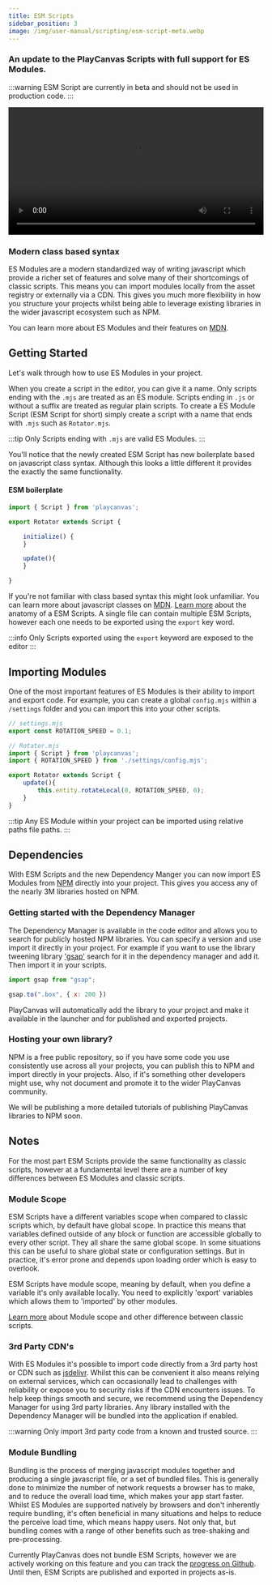 ```yaml
---
title: ESM Scripts
sidebar_position: 3
image: /img/user-manual/scripting/esm-script-meta.webp
---
```


### An update to the PlayCanvas Scripts with full support for ES Modules. 

:::warning
ESM Script are currently in beta and should not be used in production code.
:::

<video width="100%" controls autoPlay loop>
  <source src="/video/pc-esm-scripts.mp4" type="video/mp4" />
  Your browser does not support the video tag.
</video>

### Modern class based syntax

ES Modules are a modern standardized way of writing javascript which provide a richer set of features and solve many of their shortcomings of classic scripts. This means you can import modules locally from the asset registry or externally via a CDN. This gives you much more flexibility in how you structure your projects whilst being able to leverage existing libraries in the wider javascript ecosystem such as NPM. 

You can learn more about ES Modules and their features on [MDN](https://developer.mozilla.org/en-US/docs/Web/JavaScript/Guide/Modules).

## Getting Started

Let's walk through how to use ES Modules in your project.

When you create a script in the editor, you can give it a name. Only scripts ending with the `.mjs` are treated as an ES module. Scripts ending in `.js` or without a suffix are treated as regular plain scripts. To create a ES Module Script (ESM Script for short) simply create a script with a name that ends with `.mjs` such as `Rotator.mjs`.

:::tip
Only Scripts ending with `.mjs` are valid ES Modules.
:::

You'll notice that the newly created ESM Script has new boilerplate based on javascript class syntax. Although this looks a little different it provides the exactly the same functionality.

#### ESM boilerplate

```javascript
import { Script } from 'playcanvas';

export Rotator extends Script {

    initialize() {
    }

    update(){
    }

}
```

If you're not familiar with class based syntax this might look unfamiliar. You can learn more about javascript classes on [MDN](https://developer.mozilla.org/en-US/docs/Web/JavaScript/Reference/Classes). [Learn more](/user-manual/scripting/anatomy/) about the anatomy of a ESM Scripts. A single file can contain multiple ESM Scripts, however each one needs to be exported using the `export` key word.

:::info
Only Scripts exported using the `export` keyword are exposed to the editor
:::

## Importing Modules

One of the most important features of ES Modules is their ability to import and export code. For example, you can create a global `config.mjs` within a `/settings` folder and you can import this into your other scripts.

```javascript 
// settings.mjs
export const ROTATION_SPEED = 0.1;

// Rotator.mjs
import { Script } from 'playcanvas';
import { ROTATION_SPEED } from './settings/config.mjs';

export Rotator extends Script {
    update(){
        this.entity.rotateLocal(0, ROTATION_SPEED, 0);
    }
}
```
:::tip
Any ES Module within your project can be imported using relative paths file paths.
:::


## Dependencies

With ESM Scripts and the new Dependency Manger you can now import ES Modules from [NPM](http://npmjs.com) directly into your project. This gives you access any of the nearly 3M libraries hosted on NPM. 

### Getting started with the Dependency Manager

The Dependency Manager is available in the code editor and allows you to search for publicly hosted NPM libraries. You can specify a version and use import it directly in your project. For example if you want to use the library tweening library ['gsap'](https://www.npmjs.com/package/gsap) search for it in the dependency manager and add it. Then import it in your scripts.

```javascript
import gsap from "gsap";

gsap.to(".box", { x: 200 })
```

PlayCanvas will automatically add the library to your project and make it available in the launcher and for published and exported projects.

### Hosting your own library?

NPM is a free public repository, so if you have some code you use consistently use across all your projects, you can publish this to NPM and import directly in your projects. Also, if it's something other developers might use, why not document and promote it to the wider PlayCanvas community.

We will be publishing a more detailed tutorials of publishing PlayCanvas libraries to NPM soon.

## Notes

For the most part ESM Scripts provide the same functionality as classic scripts, however at a fundamental level there are a number of key differences between ES Modules and classic scripts.

### Module Scope

ESM Scripts have a different variables scope when compared to classic scripts which, by default have global scope. In practice this means that variables defined outside of any block or function are accessible globally to every other script. They all share the same global scope. In some situations this can be useful to share global state or configuration settings. But in practice, it's error prone and depends upon loading order which is easy to overlook.

ESM Scripts have module scope, meaning by default, when you define a variable it's only available locally. You need to explicitly 'export' variables which allows them to 'imported' by other modules.

[Learn more](https://developer.mozilla.org/en-US/docs/Web/JavaScript/Guide/Modules#other_differences_between_modules_and_standard_scripts) about Module scope and other difference between classic scripts.

### 3rd Party CDN's

With ES Modules it's possible to import code directly from a 3rd party host or CDN such as [jsdelivr](https://www.jsdelivr.com/). Whilst this can be convenient it also means relying on external services, which can occasionally lead to challenges with reliability or expose you to security risks if the CDN encounters issues. To help keep things smooth and secure, we recommend using the Dependency Manager for using 3rd party libraries. 
Any library installed with the Dependency Manager will be bundled into the application if enabled.

:::warning
Only import 3rd party code from a known and trusted source.
:::

### Module Bundling

Bundling is the process of merging javascript modules together and producing a single javascript file, or a set of bundled files. This is generally done to minimize the number of network requests a browser has to make, and to reduce the overall load time, which makes your app start faster. Whilst ES Modules are supported natively by browsers and don't inherently require bundling, it's often beneficial in many situations and helps to reduce the perceive load time, which means happy users. Not only that, but bundling comes with a range of other benefits such as tree-shaking and pre-processing.

Currently PlayCanvas does not bundle ESM Scripts, however we are actively working on this feature and you can track the [progress on Github](https://github.com/playcanvas/editor/issues/1109). Until then, ESM Scripts are published and exported in projects as-is.
